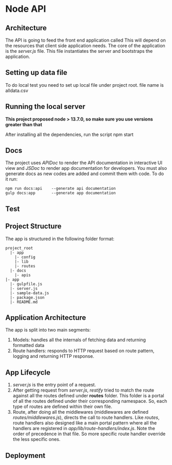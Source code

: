 # Node API

## Architecture
The API is going to feed the front end application called This will depend on the resources that client side application needs.
The core of the application is the _server.js_ file. This file instantiates the server and bootstraps the application.

## Setting up data file
To do local test you need to set up local file under project root. file name is alldata.csv

## Running the local server
**This project proposed node > 13.7.0, so make sure you use versions greater than that**

After installing all the dependencies, run the script
    npm start

## Docs
The project uses _APIDoc_ to render the API documentation in interactive UI view and _JSDoc_ to render app documentation for developers. 
You must also generate docs as new codes are added and commit them with code. To do it run: 

    npm run docs:api    --generate api documentation
    gulp docs:app       --generate app documentation


## Test


## Project Structure
The app is structured in the following folder format:

    project_root
      |- app
        |- config
        |- lib
        |- routes
      |- docs
        |- apis
	|- app
      |- gulpfile.js
      |- server.js
      |- sample-data.js
      |- package.json
      |- README.md


## Application Architecture

The app is split into two main segments:

1. Models: handles all the internals of fetching data and returning formatted data
2. Route handlers: responds to HTTP request based on route pattern, logging and returning HTTP response.

## App Lifecycle

1. _server.js_ is the entry point of a request.
2. After getting request from _server.js_, _restify_ tried to match the route against all the routes defined under **routes**
folder. This folder is a portal of all the routes defined under their corresponding namespace. So, each type of routes
are defined within their own file.
3. Route, after doing all the middlewares (middlewares are defined _routes/middlewares.js_), directs the call to route handlers.
Like _routes_, route handlers also designed like a main portal pattern where all the handlers are registered in _app/lib/route-handlers/index.js_.
Note the order of precedence in that file. So more specific route handler override the less specific ones.

## Deployment


